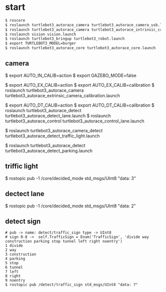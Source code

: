 # start

  ```bash
  $ roscore
  $ roslaunch turtlebot3_autorace_camera turtlebot3_autorace_camera_usb.launch
  $ roslaunch turtlebot3_autorace_camera turtlebot3_autorace_intrinsic_camera_calibration.launch
  $ roslaunch vision vision.launch
  $ roslaunch turtlebot3_bringup turtlebot3_robot.launch
  $ export TURTLEBOT3_MODEL=burger
  $ roslaunch turtlebot3_autorace_core turtlebot3_autorace_core.launch
  ```
## camera

  $ export AUTO_IN_CALIB=action
  $ export GAZEBO_MODE=false

  $ export AUTO_EX_CALIB=action
  $ export AUTO_EX_CALIB=calibration
  $ roslaunch turtlebot3_autorace_camera turtlebot3_autorace_extrinsic_camera_calibration.launch

  $ export AUTO_DT_CALIB=action
  $ export AUTO_DT_CALIB=calibration
  $ roslaunch turtlebot3_autorace_detect turtlebot3_autorace_detect_lane.launch
  $ roslaunch turtlebot3_autorace_control turtlebot3_autorace_control_lane.launch

  $ roslaunch turtlebot3_autorace_camera_detect turtlebot3_autorace_detect_traffic_light.launch

  $ roslaunch turtlebot3_autorace_detect turtlebot3_autorace_detect_parking.launch
 
## triffic light
  $ rostopic pub -1 /core/decided_mode std_msgs/UInt8 "data: 3"

## dectect lane
  $ rostopic pub -1 /core/decided_mode std_msgs/UInt8 "data: 2"

## detect sign
  ```
  # pub -> name: detect/traffic_sign type -> UInt8  
  # sign 0-8 ->  self.TrafficSign = Enum('TrafficSign', 'divide way construction parking stop tunnel left right noentry')
  1 divide 
  2 way 
  3 construction 
  4 parking 
  5 stop 
  6 tunnel 
  7 left 
  8 right 
  9 noentry
  $ rostopic pub /detect/traffic_sign std_msgs/UInt8 "data: 7" 
  ```
